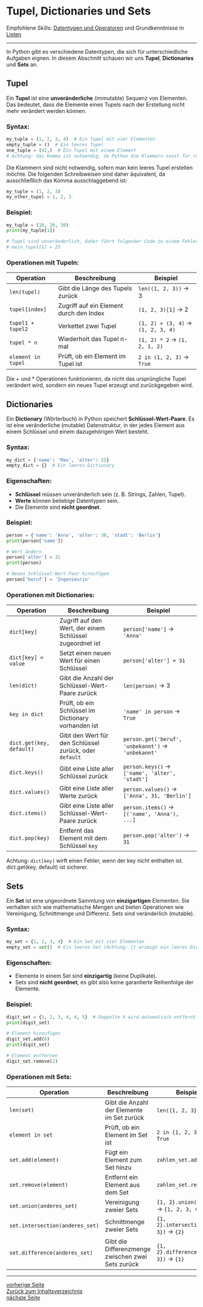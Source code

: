 # Tupel, Dictionaries und Sets

Empfohlene Skills: [Datentypen und Operatoren](01_datentypen_operationen.md) und Grundkenntnisse
in [Listen](04_listen.md)

---

In Python gibt es verschiedene Datentypen, die sich für unterschiedliche Aufgaben eignen. In diesem Abschnitt schauen
wir uns **Tupel**, **Dictionaries** und **Sets** an.

## Tupel

Ein **Tupel** ist eine **unveränderliche** (immutable) Sequenz von Elementen. Das bedeutet, dass die Elemente eines
Tupels nach der Erstellung nicht mehr verändert werden können.

### Syntax:

```python
my_tuple = (1, 2, 3, 4)  # Ein Tupel mit vier Elementen
empty_tuple = ()  # Ein leeres Tupel
one_tuple = (42,)  # Ein Tupel mit einem Element
# Achtung: das Komma ist notwendig, da Python die Klammern sonst für redundant hält und one_tuple den Integerwert 42 zuweist
```

Die Klammern sind nicht notwendig, sofern man kein leeres Tupel erstellen möchte. Die folgenden Schreibweisen sind
daher äquivalent, da ausschließlich das Komma ausschlaggebend ist:

```python
my_tuple = (1, 2, 3)
my_other_tupel = 1, 2, 3
```

### Beispiel:

```python
my_tuple = (10, 20, 30)
print(my_tuple[1])

# Tupel sind unveränderlich, daher führt folgender Code zu einem Fehler:
# mein_tupel[1] = 25  
```

### Operationen mit Tupeln:

| Operation          | Beschreibung                            | Beispiel                           |
|--------------------|-----------------------------------------|------------------------------------|
| `len(tupel)`       | Gibt die Länge des Tupels zurück        | `len((1, 2, 3))` → 3               |
| `tupel[index]`     | Zugriff auf ein Element durch den Index | `(1, 2, 3)[1]` → 2                 |
| `tupel1 + tupel2`  | Verkettet zwei Tupel                    | `(1, 2) + (3, 4)` → `(1, 2, 3, 4)` |
| `tupel * n`        | Wiederholt das Tupel n-mal              | `(1, 2) * 2` → `(1, 2, 1, 2)`      |
| `element in tupel` | Prüft, ob ein Element im Tupel ist      | `2 in (1, 2, 3)` → `True`          |

Die + und * Operationen funktionieren, da nicht das ursprüngliche Tupel verändert wird, sondern ein neues Tupel
erzeugt und zurückgegeben wird.

## Dictionaries

Ein **Dictionary** (Wörterbuch) in Python speichert **Schlüssel-Wert-Paare**. Es ist eine veränderliche (mutable)
Datenstruktur, in der jedes Element aus einem Schlüssel und einem dazugehörigen Wert besteht.

### Syntax:

```python
my_dict = {'name': 'Max', 'alter': 25}
empty_dict = {}  # Ein leeres Dictionary
```

### Eigenschaften:

- **Schlüssel** müssen unveränderlich sein (z. B. Strings, Zahlen, Tupel).
- **Werte** können beliebige Datentypen sein.
- Die Elemente sind **nicht geordnet**.

### Beispiel:

```python
person = {'name': 'Anna', 'alter': 30, 'stadt': 'Berlin'}
print(person['name'])

# Wert ändern
person['alter'] = 31
print(person)

# Neues Schlüssel-Wert-Paar hinzufügen
person['beruf'] = 'Ingenieurin'
```

### Operationen mit Dictionaries:

| Operation                | Beschreibung                                             | Beispiel                                           |
|--------------------------|----------------------------------------------------------|----------------------------------------------------|
| `dict[key]`              | Zugriff auf den Wert, der einem Schlüssel zugeordnet ist | `person['name']` → `'Anna'`                        |
| `dict[key] = value`      | Setzt einen neuen Wert für einen Schlüssel               | `person['alter'] = 31`                             |
| `len(dict)`              | Gibt die Anzahl der Schlüssel-Wert-Paare zurück          | `len(person)` → 3                                  |
| `key in dict`            | Prüft, ob ein Schlüssel im Dictionary vorhanden ist      | `'name' in person` → `True`                        |
| `dict.get(key, default)` | Gibt den Wert für den Schlüssel zurück, oder `default`   | `person.get('beruf', 'unbekannt')` → `'unbekannt'` |
| `dict.keys()`            | Gibt eine Liste aller Schlüssel zurück                   | `person.keys()` → `['name', 'alter', 'stadt']`     |
| `dict.values()`          | Gibt eine Liste aller Werte zurück                       | `person.values()` → `['Anna', 31, 'Berlin']`       |
| `dict.items()`           | Gibt eine Liste aller Schlüssel-Wert-Paare zurück        | `person.items()` → `[('name', 'Anna'), ...]`       |
| `dict.pop(key)`          | Entfernt das Element mit dem Schlüssel `key`             | `person.pop('alter')` → `31`                       |

Achtung: `dict[key]` wirft einen Fehler, wenn der key nicht enthalten ist. dict.get(key, default) ist sicherer.

## Sets

Ein **Set** ist eine ungeordnete Sammlung von **einzigartigen** Elementen. Sie verhalten sich wie mathematische Mengen
und bieten Operationen wie Vereinigung, Schnittmenge und Differenz. Sets sind veränderlich (mutable).

### Syntax:

```python
my_set = {1, 2, 3, 4}  # Ein Set mit vier Elementen
empty_set = set()  # Ein leeres Set (Achtung: {} erzeugt ein leeres Dictionary!)
```

### Eigenschaften:

- Elemente in einem Set sind **einzigartig** (keine Duplikate).
- Sets sind **nicht geordnet**, es gibt also keine garantierte Reihenfolge der Elemente.

### Beispiel:

```python
digit_set = {1, 2, 3, 4, 4, 5}  # Doppelte 4 wird automatisch entfernt
print(digit_set)

# Element hinzufügen
digit_set.add(6)
print(digit_set)

# Element entfernen
digit_set.remove(2)
```

### Operationen mit Sets:

| Operation                       | Beschreibung                                      | Beispiel                                |
|---------------------------------|---------------------------------------------------|-----------------------------------------|
| `len(set)`                      | Gibt die Anzahl der Elemente im Set zurück        | `len({1, 2, 3})` → 3                    |
| `element in set`                | Prüft, ob ein Element im Set ist                  | `2 in {1, 2, 3}` → `True`               |
| `set.add(element)`              | Fügt ein Element zum Set hinzu                    | `zahlen_set.add(6)`                     |
| `set.remove(element)`           | Entfernt ein Element aus dem Set                  | `zahlen_set.remove(2)`                  |
| `set.union(anderes_set)`        | Vereinigung zweier Sets                           | `{1, 2}.union({3, 4})` → `{1, 2, 3, 4}` |
| `set.intersection(anderes_set)` | Schnittmenge zweier Sets                          | `{1, 2}.intersection({2, 3})` → `{2}`   |
| `set.difference(anderes_set)`   | Gibt die Differenzmenge zwischen zwei Sets zurück | `{1, 2}.difference({2, 3})` → `{1}`     |


---

[vorherige Seite](12_backtracking.md)  
[Zurück zum Inhaltsverzeichnis](00_inhaltsverzeichnis.md)  
[nächste Seite](14_dynamische_programmierung.md)